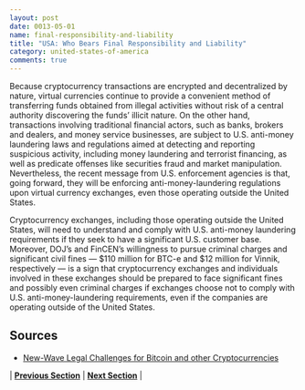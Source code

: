 ```yaml
---
layout: post
date: 0013-05-01
name: final-responsibility-and-liability
title: "USA: Who Bears Final Responsibility and Liability"
category: united-states-of-america
comments: true
---
```


Because cryptocurrency transactions are encrypted and decentralized by nature, virtual currencies continue to provide a convenient method of transferring funds obtained from illegal activities without risk of a central authority discovering the funds’ illicit nature. On the other hand, transactions involving traditional financial actors, such as banks, brokers and dealers, and money service businesses, are subject to U.S. anti-money laundering laws and regulations aimed at detecting and reporting suspicious activity, including money laundering and terrorist financing, as well as predicate offenses like securities fraud and market manipulation. Nevertheless, the recent message from U.S. enforcement agencies is that, going forward, they will be enforcing anti-money-laundering regulations upon virtual currency exchanges, even those operating outside the United States.
 
Cryptocurrency exchanges, including those operating outside the United States, will need to understand and comply with U.S. anti-money laundering requirements if they seek to have a significant U.S. customer base. Moreover, DOJ’s and FinCEN’s willingness to pursue criminal charges and significant civil fines — $110 million for BTC-e and $12 million for Vinnik, respectively — is a sign that cryptocurrency exchanges and individuals involved in these exchanges should be prepared to face significant fines and possibly even criminal charges if exchanges choose not to comply with U.S. anti-money-laundering requirements, even if the companies are operating outside of the United States.


Sources
------ 
- [New-Wave Legal Challenges for Bitcoin and other Cryptocurrencies](https://www.law.com/sites/almstaff/2017/11/07/new-wave-legal-challenges-for-bitcoin-and-other-cryptocurrencies/)

| **[Previous Section](https://mimush.github.io/CryptoWikiTest.github.io//united-states-of-america/USA-privacy-and-data-protection.html)** | **[Next Section](https://mimush.github.io/CryptoWikiTest.github.io//united-states-of-america/USA-smart-contracts.html)** |
